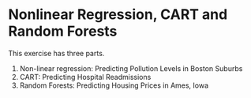 # Nonlinear Regression, CART and Random Forests
This exercise has three parts.
1. Non-linear regression: Predicting Pollution Levels in Boston Suburbs
2. CART: Predicting Hospital Readmissions
3. Random Forests: Predicting Housing Prices in Ames, Iowa
